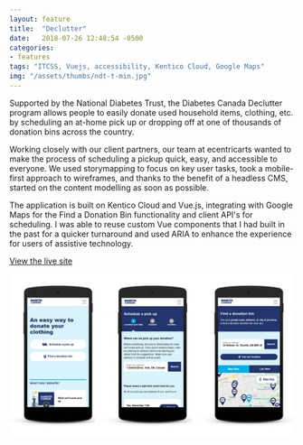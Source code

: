 ```yaml
---
layout: feature
title:  "Declutter"
date:   2018-07-26 12:48:54 -0500
categories:
- features
tags: "ITCSS, Vuejs, accessibility, Kentico Cloud, Google Maps"
img: "/assets/thumbs/ndt-t-min.jpg"
---
```


Supported by the National Diabetes Trust, the Diabetes Canada Declutter program allows people to easily donate used household items, clothing, etc. by scheduling an at-home pick up or dropping off at one of thousands of donation bins across the country. 

Working closely with our client partners, our team at ecentricarts wanted to make the process of scheduling a pickup quick, easy, and accessible to everyone. We used storymapping to focus on key user tasks, took a mobile-first approach to wireframes, and thanks to the benefit of a headless CMS, started on the content modelling as soon as possible. 

The application is built on Kentico Cloud and Vue.js, integrating with Google Maps for the Find a Donation Bin functionality and client API's for scheduling. I was able to reuse custom Vue components that I had built in the past for a quicker turnaround and used ARIA to enhance the experience for users of assistive technology. 



[View the live site](http://declutter.diabetes.ca) 


<!-- ![Declutter Homepage](/assets/feature/ndt-1.jpg) -->
![Declutter mobile screens](/assets/feature/ndt-mobile.jpg)
<!-- ![Declutter "Schedule a pickup" page](/assets/feature/ndt-2.jpg)
![Declutter "Find a donation bin" page](/assets/feature/ndt-3.jpg) -->
